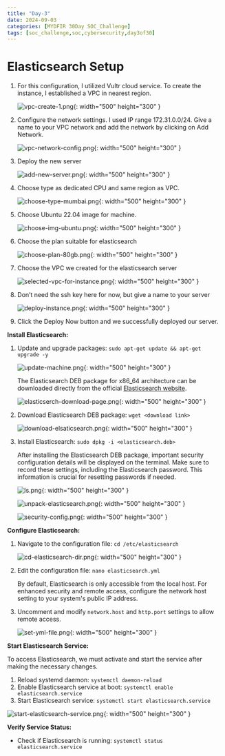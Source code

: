 ```yaml
---
title: "Day-3"
date: 2024-09-03
categories: [MYDFIR 30Day SOC_Challenge]
tags: [soc_challenge,soc,cybersecurity,day3of30]
---
```


# Elasticsearch Setup

1. For this configuration, I utilized Vultr cloud service. To create the instance, I established a VPC in nearest region.
    
    ![vpc-create-1.png](/assets/ELK-setup/vpc-create-1.png){: width="500" height="300" }
    
2. Configure the network settings. I used IP range 172.31.0.0/24. Give a name to your VPC network and add the network by clicking on Add Network.
    
    ![vpc-network-config.png](/assets/ELK-setup/vpc-network-config.png){: width="500" height="300" }
    
3. Deploy the new server
    
    ![add-new-server.png](/assets/ELK-setup/add-new-server.png){: width="500" height="300" }
    
4. Choose type as dedicated CPU and same region as VPC.
    
    ![choose-type-mumbai.png](/assets/ELK-setup/choose-type-mumbai.png){: width="500" height="300" }
    
5. Choose Ubuntu 22.04 image for machine.
    
    ![choose-img-ubuntu.png](/assets/ELK-setup/choose-img-ubuntu.png){: width="500" height="300" }
    
6. Choose the plan suitable for elasticsearch 
    
    ![choose-plan-80gb.png](/assets/ELK-setup/choose-plan-80gb.png){: width="500" height="300" }
    
7. Choose the VPC we created for the elasticsearch server
    
    ![selected-vpc-for-instance.png](/assets/ELK-setup/selected-vpc-for-instance.png){: width="500" height="300" }
    
8. Don’t need the ssh key here for now, but give a name to your server
    
    ![deploy-instance.png](/assets/ELK-setup/deploy-instance.png){: width="500" height="300" }
    
9. Click the Deploy Now button and we successfully deployed our server.

**Install Elasticsearch:**

1. Update and upgrade packages: `sudo apt-get update && apt-get upgrade -y`
    
    ![update-machine.png](/assets/ELK-setup/update-machine.png){: width="500" height="300" }
    
    The Elasticsearch DEB package for x86_64 architecture can be downloaded directly from the official [Elasticsearch website](https://www.elastic.co/downloads/elasticsearch).
    
    ![elasticserch-download-page.png](/assets/ELK-setup/elasticserch-download-page.png){: width="500" height="300" }
    
2. Download Elasticsearch DEB package: `wget <download link>`
    
    ![download-elsaticsearch.png](/assets/ELK-setup/download-elsaticsearch.png){: width="500" height="300" }
    
3. Install Elasticsearch: `sudo dpkg -i <elasticsearch.deb>`
    
    After installing the Elasticsearch DEB package, important security configuration details will be displayed on the terminal. Make sure to record these settings, including the Elasticsearch password. This information is crucial for resetting passwords if needed.
    
    ![ls.png](/assets/ELK-setup/ls.png){: width="500" height="300" }
    
    ![unpack-elasticsearch.png](/assets/ELK-setup/unpack-elasticsearch.png){: width="500" height="300" }
    
    ![security-config.png](/assets/ELK-setup/security-config.png){: width="500" height="300" }
    

**Configure Elasticsearch:**

1. Navigate to the configuration file: `cd /etc/elasticsearch`
    
    ![cd-elasticsearch-dir.png](/assets/ELK-setup/cd-elasticsearch-dir.png){: width="500" height="300" }
    
2. Edit the configuration file: `nano elasticsearch.yml`
    
    By default, Elasticsearch is only accessible from the local host. For enhanced security and remote access, configure the network    host setting to your system's public IP address.
    
3. Uncomment and modify `network.host` and `http.port` settings to allow remote access.
    
    ![set-yml-file.png](/assets/ELK-setup/set-yml-file.png){: width="500" height="300" }
    

**Start Elasticsearch Service:**

To access Elasticsearch, we must activate and start the service after making the necessary changes.

1. Reload systemd daemon: `systemctl daemon-reload`
2. Enable Elasticsearch service at boot: `systemctl enable elasticsearch.service`
3. Start Elasticsearch service: `systemctl start elasticsearch.service`
    
![start-elasticsearch-service.png](/assets/ELK-setup/start-elasticsearch-service.png){: width="500" height="300" }
    

**Verify Service Status:**

- Check if Elasticsearch is running: `systemctl status elasticsearch.service`